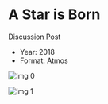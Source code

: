 # A Star is Born

[Discussion Post](https://www.avsforum.com/threads/bass-eq-for-filtered-movies.2995212/post-57504916)

* Year: 2018
* Format: Atmos

![img 0](https://i.imgur.com/IV23uXx.jpg)

![img 1](https://i.imgur.com/XA0eYW0.png)

